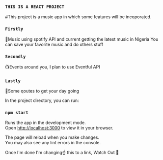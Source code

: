 ### `THIS IS A REACT PROJECT `

#This project is a music app in which some features will be incoporated.
### `Firstly ` 
🎊Music using spotify API and current getting the latest music in Nigeria 
You can save your favorite music and do others stuff

### `Secondly `
📺Events around you, I plan to use Eventful API

### `Lastly`
📃Some qoutes to get your day going 


In the project directory, you can run:

### `npm start`

Runs the app in the development mode.\
Open [http://localhost:3000](http://localhost:3000) to view it in your browser.

The page will reload when you make changes.\
You may also see any lint errors in the console.

Once I'm done I'm changing☝ this to a link, Watch Out 🎉
